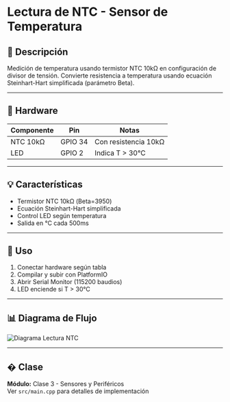 # Lectura de NTC - Sensor de Temperatura

## 📖 Descripción

Medición de temperatura usando termistor NTC 10kΩ en configuración de divisor de tensión. Convierte resistencia a temperatura usando ecuación Steinhart-Hart simplificada (parámetro Beta).

---

## 🔧 Hardware

| Componente | Pin | Notas |
|------------|-----|-------|
| NTC 10kΩ | GPIO 34 | Con resistencia 10kΩ |
| LED | GPIO 2 | Indica T > 30°C |

---

## 💡 Características

- Termistor NTC 10kΩ (Beta=3950)
- Ecuación Steinhart-Hart simplificada
- Control LED según temperatura
- Salida en °C cada 500ms

---

## 🚀 Uso

1. Conectar hardware según tabla
2. Compilar y subir con PlatformIO
3. Abrir Serial Monitor (115200 baudios)
4. LED enciende si T > 30°C

---

## 📊 Diagrama de Flujo

![Diagrama Lectura NTC](https://www.plantuml.com/plantuml/proxy?src=https://raw.githubusercontent.com/fernandorvs/Curso-IoT-ESP32/main/Clases/Clase%203/Diagramas/lectura_ntc.pu)

---

## � Clase

**Módulo:** Clase 3 - Sensores y Periféricos  
Ver `src/main.cpp` para detalles de implementación
